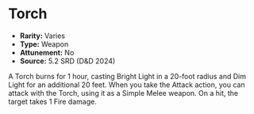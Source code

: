 # Torch

- **Rarity:** Varies
- **Type:** Weapon
- **Attunement:** No
- **Source:** 5.2 SRD (D&D 2024)

A Torch burns for 1 hour, casting Bright Light in a 20-foot radius and Dim Light for an additional 20 feet. When you take the Attack action, you can attack with the Torch, using it as a Simple Melee weapon. On a hit, the target takes 1 Fire damage.
